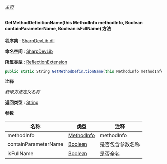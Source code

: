 ###### [主页](./Index.md "主页")

#### GetMethodDefinitionName(this MethodInfo methodInfo, Boolean containParameterName, Boolean isFullName) 方法

**程序集** : [SharpDevLib.dll](./SharpDevLib.assembly.md "SharpDevLib.dll")

**命名空间** : [SharpDevLib](./SharpDevLib.namespace.md "SharpDevLib")

**所属类型** : [ReflectionExtension](./SharpDevLib.ReflectionExtension.md "ReflectionExtension")

``` csharp
public static String GetMethodDefinitionName(this MethodInfo methodInfo, Boolean containParameterName, Boolean isFullName)
```

**注释**

*获取方法定义名称*



**返回类型** : [String](https://learn.microsoft.com/en-us/dotnet/api/system.string "String")


**参数**

|名称|类型|注释|
|---|---|---|
|methodInfo|[MethodInfo](https://learn.microsoft.com/en-us/dotnet/api/system.reflection.methodinfo "MethodInfo")|methodInfo|
|containParameterName|[Boolean](https://learn.microsoft.com/en-us/dotnet/api/system.boolean "Boolean")|是否包含参数名称|
|isFullName|[Boolean](https://learn.microsoft.com/en-us/dotnet/api/system.boolean "Boolean")|是否全名|


